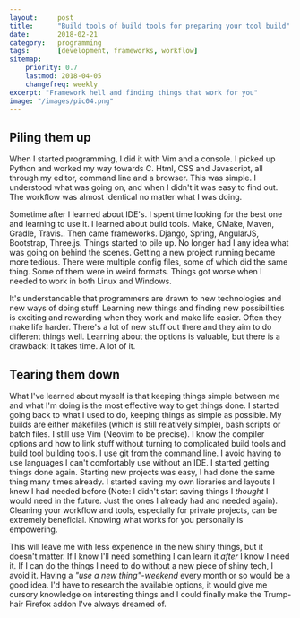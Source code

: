 ```yaml
---
layout:     post
title:      "Build tools of build tools for preparing your tool build"
date:       2018-02-21
category:   programming
tags:       [development, frameworks, workflow]
sitemap:
    priority: 0.7
    lastmod: 2018-04-05
    changefreq: weekly
excerpt: "Framework hell and finding things that work for you"
image: "/images/pic04.png"
---
```


## Piling them up
When I started programming, I did it with Vim and a console. I picked up Python and worked my way towards C. Html, CSS and
Javascript, all through my editor, command line and a browser. This was simple. I understood what was going on, and when I didn't it was easy to find out.
The workflow was almost identical no matter what I was doing.

Sometime after I learned about IDE's. I spent time looking for the best one and learning to use it. I learned about build tools. Make, CMake, Maven, Gradle, Travis..
Then came frameworks. Django, Spring, AngularJS, Bootstrap, Three.js. Things started to pile up. No longer had I any idea what was going on behind the scenes.
Getting a new project running became more tedious. There were multiple config files, some of which did the same thing. Some of them were in weird formats.
Things got worse when I needed to work in both Linux and Windows.

It's understandable that programmers are drawn to new technologies and new ways of doing stuff. Learning new things and finding new possibilities is
exciting and rewarding when they work and make life easier. Often they make life harder. There's a lot of new stuff out there and they aim to do different
things well. Learning about the options is valuable, but there is a drawback: It takes time. A lot of it.

## Tearing them down
What I've learned about myself is that keeping things simple between me and what I'm doing is the most effective way to get things done. I started going back
to what I used to do, keeping things as simple as possible. My builds are either makefiles (which is still relatively simple), bash scripts or batch
files. I still use Vim (Neovim to be precise). I know the compiler options and how to link stuff without turning to complicated build tools
and build tool building tools. I use git from the command line. I avoid having to use languages I can't comfortably use without an IDE. I started
getting things done again. Starting new projects was easy, I had done the same thing many times already. I started saving my own libraries
and layouts I knew I had needed before (Note: I didn't start saving things I *thought* I would need in the future. Just the ones I already had and needed again).
Cleaning your workflow and tools, especially for private projects, can be extremely beneficial. Knowing what works for you personally is empowering.

This will leave me with less experience in the new shiny things, but it doesn't matter. If I know I'll need something I can learn it *after* I know I need it.
If I can do the things I need to do without a new piece of shiny tech, I avoid it. Having a *"use a new thing"-weekend* every month or so would be a good idea. I'd have to
research the available options, it would give me cursory knowledge on interesting things and I could finally make the Trump-hair Firefox addon I've always dreamed of.
